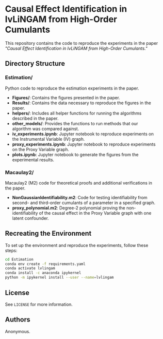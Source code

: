 # Causal Effect Identification in lvLiNGAM from High-Order Cumulants

This repository contains the code to reproduce the experiments in the paper *"Causal Effect Identification in lvLiNGAM from High-Order Cumulants."*

## Directory Structure

### **Estimation/**
Python code to reproduce the estimation experiments in the paper.
- **Figures/**: Contains the figures presented in the paper.
- **Results/**: Contains the data necessary to reproduce the figures in the paper.
- **helpers/**: Includes all helper functions for running the algorithms described in the paper.
- **other_models/**: Provides the functions to run methods that our algorithm was compared against.
- **iv_experiments.ipynb**: Jupyter notebook to reproduce experiments on the Instrumental Variable (IV) graph.
- **proxy_experiments.ipynb**: Jupyter notebook to reproduce experiments on the Proxy Variable graph.
- **plots.ipynb**: Jupyter notebook to generate the figures from the experimental results.

### **Macaulay2/**
Macaulay2 (M2) code for theoretical proofs and additional verifications in the paper.
- **NonGaussianIdentifiability.m2**: Code for testing identifiability from second- and third-order cumulants of a parameter in a specified graph.
- **proxy_polynomial.m2**: Degree-2 polynomial proving the non-identifiability of the causal effect in the Proxy Variable graph with one latent confounder.

## Recreating the Environment

To set up the environment and reproduce the experiments, follow these steps:

```bash
cd Estimation
conda env create -f requirements.yaml
conda activate lvlingam
conda install -c anaconda ipykernel
python -m ipykernel install --user --name=lvlingam
```
## License
See `LICENSE` for more information.

<!-- Authors -->
## Authors
Anonymous.
